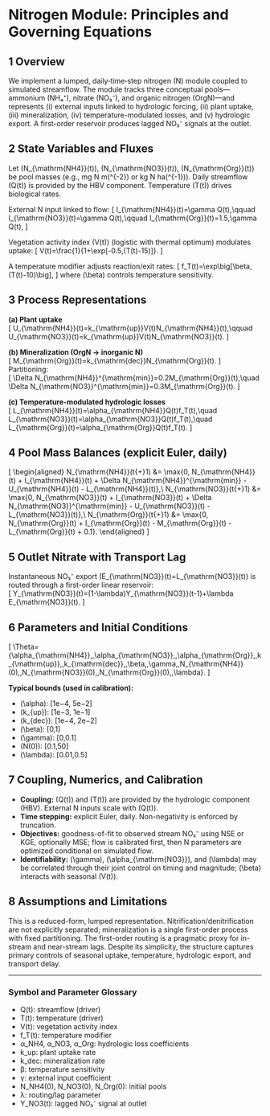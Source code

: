 #  Nitrogen Module: Principles and Governing Equations

## 1 Overview
We implement a lumped, daily‐time‐step nitrogen (N) module coupled to simulated streamflow. The module tracks three conceptual pools—ammonium (NH₄⁺), nitrate (NO₃⁻), and organic nitrogen (OrgN)—and represents (i) external inputs linked to hydrologic forcing, (ii) plant uptake, (iii) mineralization, (iv) temperature-modulated losses, and (v) hydrologic export. A first-order reservoir produces lagged NO₃⁻ signals at the outlet.

## 2 State Variables and Fluxes
Let \(N_{\mathrm{NH4}}(t)\), \(N_{\mathrm{NO3}}(t)\), \(N_{\mathrm{Org}}(t)\) be pool masses (e.g., mg N m\(^{-2}\) or kg N ha\(^{-1}\)). Daily streamflow \(Q(t)\) is provided by the HBV component. Temperature \(T(t)\) drives biological rates.

External N input linked to flow:
\[
I_{\mathrm{NH4}}(t)=\gamma Q(t),\qquad
I_{\mathrm{NO3}}(t)=\gamma Q(t),\qquad
I_{\mathrm{Org}}(t)=1.5\,\gamma Q(t),
\]

Vegetation activity index \(V(t)\) (logistic with thermal optimum) modulates uptake:
\[
V(t)=\frac{1}{1+\exp[-0.5\,(T(t)-15)]}.
\]

A temperature modifier adjusts reaction/exit rates:
\[
f_T(t)=\exp\big[\beta\,(T(t)-10)\big],
\]
where \(\beta\) controls temperature sensitivity.

## 3 Process Representations
**(a) Plant uptake**  
\[
U_{\mathrm{NH4}}(t)=k_{\mathrm{up}}V(t)N_{\mathrm{NH4}}(t),\qquad
U_{\mathrm{NO3}}(t)=k_{\mathrm{up}}V(t)N_{\mathrm{NO3}}(t).
\]

**(b) Mineralization (OrgN → inorganic N)**  
\[
M_{\mathrm{Org}}(t)=k_{\mathrm{dec}}N_{\mathrm{Org}}(t).
\]
Partitioning:  
\[
\Delta N_{\mathrm{NH4}}^{\mathrm{min}}=0.2M_{\mathrm{Org}}(t),\quad
\Delta N_{\mathrm{NO3}}^{\mathrm{min}}=0.3M_{\mathrm{Org}}(t).
\]

**(c) Temperature-modulated hydrologic losses**  
\[
L_{\mathrm{NH4}}(t)=\alpha_{\mathrm{NH4}}Q(t)f_T(t),\quad
L_{\mathrm{NO3}}(t)=\alpha_{\mathrm{NO3}}Q(t)f_T(t),\quad
L_{\mathrm{Org}}(t)=\alpha_{\mathrm{Org}}Q(t)f_T(t).
\]

## 4 Pool Mass Balances (explicit Euler, daily)
\[
\begin{aligned}
N_{\mathrm{NH4}}(t{+}1) &= \max\{0, N_{\mathrm{NH4}}(t) + I_{\mathrm{NH4}}(t) + \Delta N_{\mathrm{NH4}}^{\mathrm{min}} - U_{\mathrm{NH4}}(t) - L_{\mathrm{NH4}}(t)\},\\
N_{\mathrm{NO3}}(t{+}1) &= \max\{0, N_{\mathrm{NO3}}(t) + I_{\mathrm{NO3}}(t) + \Delta N_{\mathrm{NO3}}^{\mathrm{min}} - U_{\mathrm{NO3}}(t) - L_{\mathrm{NO3}}(t)\},\\
N_{\mathrm{Org}}(t{+}1) &= \max\{0, N_{\mathrm{Org}}(t) + I_{\mathrm{Org}}(t) - M_{\mathrm{Org}}(t) - L_{\mathrm{Org}}(t) + 0.1\}.
\end{aligned}
\]

## 5 Outlet Nitrate with Transport Lag
Instantaneous NO₃⁻ export \(E_{\mathrm{NO3}}(t)=L_{\mathrm{NO3}}(t)\) is routed through a first-order linear reservoir:  
\[
Y_{\mathrm{NO3}}(t)=(1-\lambda)Y_{\mathrm{NO3}}(t-1)+\lambda E_{\mathrm{NO3}}(t).
\]

## 6 Parameters and Initial Conditions
\[
\Theta=\{\alpha_{\mathrm{NH4}},\,\alpha_{\mathrm{NO3}},\,\alpha_{\mathrm{Org}},\,k_{\mathrm{up}},\,k_{\mathrm{dec}},\,\beta,\,\gamma,\,N_{\mathrm{NH4}}(0),\,N_{\mathrm{NO3}}(0),\,N_{\mathrm{Org}}(0),\,\lambda\}.
\]

**Typical bounds (used in calibration):**  
- \(\alpha\): [1e−4, 5e−2]  
- \(k_{up}\): [1e−3, 1e−1]  
- \(k_{dec}\): [1e−4, 2e−2]  
- \(\beta\): [0,1]  
- \(\gamma\): [0,0.1]  
- \(N(0)\): [0.1,50]  
- \(\lambda\): [0.01,0.5]  

## 7 Coupling, Numerics, and Calibration
- **Coupling:** \(Q(t)\) and \(T(t)\) are provided by the hydrologic component (HBV). External N inputs scale with \(Q(t)\).  
- **Time stepping:** explicit Euler, daily. Non-negativity is enforced by truncation.  
- **Objectives:** goodness-of-fit to observed stream NO₃⁻ using NSE or KGE, optionally MSE; flow is calibrated first, then N parameters are optimized conditional on simulated flow.  
- **Identifiability:** \(\gamma\), \(\alpha_{\mathrm{NO3}}\), and \(\lambda\) may be correlated through their joint control on timing and magnitude; \(\beta\) interacts with seasonal \(V(t)\).

## 8 Assumptions and Limitations
This is a reduced-form, lumped representation. Nitrification/denitrification are not explicitly separated; mineralization is a single first-order process with fixed partitioning. The first-order routing is a pragmatic proxy for in-stream and near-stream lags. Despite its simplicity, the structure captures primary controls of seasonal uptake, temperature, hydrologic export, and transport delay.

---

### Symbol and Parameter Glossary
- Q(t): streamflow (driver)  
- T(t): temperature (driver)  
- V(t): vegetation activity index  
- f_T(t): temperature modifier  
- α_NH4, α_NO3, α_Org: hydrologic loss coefficients  
- k_up: plant uptake rate  
- k_dec: mineralization rate  
- β: temperature sensitivity  
- γ: external input coefficient  
- N_NH4(0), N_NO3(0), N_Org(0): initial pools  
- λ: routing/lag parameter  
- Y_NO3(t): lagged NO₃⁻ signal at outlet  
